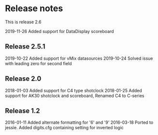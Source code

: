 # Release notes

This is release 2.6

2019-11-26 Added support for DataDisplay scoreboard

## Release 2.5.1

2019-10-22 Added support for vMix datasources
2019-10-24 Solved issue with leading zero for second field

## Release 2.0

2018-01-03 Added support for C4 type shotclock
2018-01-25 Added support for AK30 shotclock and scoreboard,
           Renamed C4 to C-series

## Release 1.2

2016-01-11 Added alternate formatting for '6' and '9'
2016-03-18 Ported to jessie. Added digits.cfg containing setting for inverted logic
